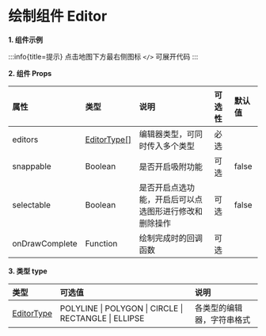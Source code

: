 # 绘制组件 Editor

**1. 组件示例**

<code src="./demo.tsx"></code>
:::info{title=提示}
点击地图下方最右侧图标 `</>` 可展开代码
:::

**2. 组件 Props**

| 属性           | 类型                        | 说明                                                   | 可选性 | 默认值 |
| :------------- | :-------------------------- | :----------------------------------------------------- | :----- | :----- |
| editors        | [EditorType[]](#EditorType) | 编辑器类型，可同时传入多个类型                         | 必选   |        |
| snappable      | Boolean                     | 是否开启吸附功能                                       | 可选   | false  |
| selectable     | Boolean                     | 是否开启点选功能，开启后可以点选图形进行修改和删除操作 | 可选   | false  |
| onDrawComplete | Function                    | 绘制完成时的回调函数                                   | 可选   |        |

**3. 类型 type**

| 类型                      | 可选值                                                | 说明                       |
| :------------------------ | :---------------------------------------------------- | :------------------------- |
| [EditorType](#EditorType) | POLYLINE \| POLYGON \| CIRCLE \| RECTANGLE \| ELLIPSE | 各类型的编辑器，字符串格式 |
